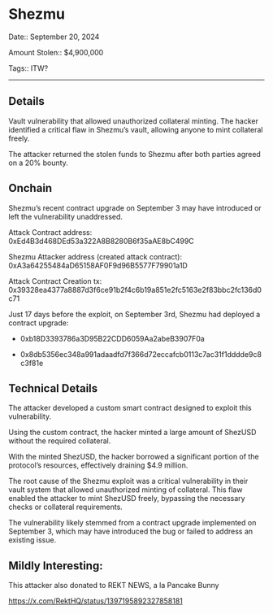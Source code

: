 # Shezmu

Date:: September 20, 2024

Amount Stolen:: $4,900,000

Tags:: ITW?

---

## Details

Vault vulnerability that allowed unauthorized collateral minting. The hacker identified a critical flaw in Shezmu’s vault, allowing anyone to mint collateral freely.

The attacker returned the stolen funds to Shezmu after both parties agreed on a 20% bounty.




## Onchain

Shezmu’s recent contract upgrade on September 3 may have introduced or left the vulnerability unaddressed.

Attack Contract address: 0xEd4B3d468DEd53a322A8B8280B6f35aAE8bC499C

Shezmu Attacker address (created attack contract): 0xA3a64255484aD65158AF0F9d96B5577F79901a1D

Attack Contract Creation tx: 0x39328ea4377a8887d3f6ce91b2f4c6b19a851e2fc5163e2f83bbc2fc136d0c71


Just 17 days before the exploit, on September 3rd, Shezmu had deployed a contract upgrade:

- 0xb18D3393786a3D95B22CDD6059Aa2abeB3907F0a

- 0x8db5356ec348a991adaadfd7f366d72eccafcb0113c7ac31f1dddde9c8c3f81e




## Technical Details

The attacker developed a custom smart contract designed to exploit this vulnerability.

Using the custom contract, the hacker minted a large amount of ShezUSD without the required collateral.


With the minted ShezUSD, the hacker borrowed a significant portion of the protocol’s resources, effectively draining $4.9 million.

The root cause of the Shezmu exploit was a critical vulnerability in their vault system that allowed unauthorized minting of collateral. This flaw enabled the attacker to mint ShezUSD freely, bypassing the necessary checks or collateral requirements.

The vulnerability likely stemmed from a contract upgrade implemented on September 3, which may have introduced the bug or failed to address an existing issue.



## Mildly Interesting:

This attacker also donated to REKT NEWS, a la Pancake Bunny

https://x.com/RektHQ/status/1397195892327858181